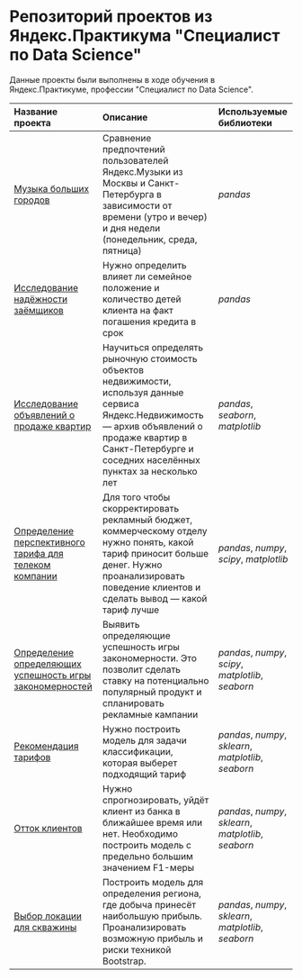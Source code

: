 # Репозиторий проектов из Яндекс.Практикума "Специалист по Data Science"

Данные проекты были выполнены в ходе обучения в Яндекс.Практикуме, профессии "Специалист по Data Science".

| Название проекта | Описание | Используемые библиотеки | 
| :---------------------- | :---------------------- | :---------------------- |
| [Музыка больших городов](big_cities_music) | Сравнение предпочтений пользователей Яндекс.Музыки из Москвы и Санкт-Петербурга в зависимости от времени (утро и вечер) и дня недели (понедельник, среда, пятница)| *pandas* |
| [Исследование надёжности заёмщиков](research_on_the_reliability_of_borrowers) | Нужно определить влияет ли семейное положение и количество детей клиента на факт погашения кредита в срок| *pandas* |
| [Исследование объявлений о продаже квартир](research_of_apartments_for_sale) | Научиться определять рыночную стоимость объектов недвижимости, используя данные сервиса Яндекс.Недвижимость — архив объявлений о продаже квартир в Санкт-Петербурге и соседних населённых пунктах за несколько лет| *pandas*, *seaborn*, *matplotlib* |
| [Определение перспективного тарифа для телеком компании](determination_of_a_promising_tariff_for_a_telecom_company) | Для того чтобы скорректировать рекламный бюджет, коммерческому отделу нужно понять, какой тариф приносит больше денег. Нужно проанализировать поведение клиентов и сделать вывод — какой тариф лучше| *pandas*, *numpy*, *scipy*, *matplotlib* |
| [Определение определяющих успешность игры закономерностей](determination_of_patterns_affecting_the_success_of_the_game) | Выявить определяющие успешность игры закономерности. Это позволит сделать ставку на потенциально популярный продукт и спланировать рекламные кампании| *pandas*, *numpy*, *scipy*, *matplotlib*, *seaborn* |
| [Рекомендация тарифов](tariff_recommendation) | Нужно построить модель для задачи классификации, которая выберет подходящий тариф| *pandas*, *numpy*, *sklearn*, *matplotlib*, *seaborn* |
| [Отток клиентов](customer_churn) | Нужно спрогнозировать, уйдёт клиент из банка в ближайшее время или нет. Необходимо построить модель с предельно большим значением F1-меры| *pandas*, *numpy*, *sklearn*, *matplotlib*, *seaborn* |
| [Выбор локации для скважины](ml_in_business) | Построить модель для определения региона, где добыча принесёт наибольшую прибыль. Проанализировать возможную прибыль и риски техникой Bootstrap.| *pandas*, *numpy*, *sklearn*, *matplotlib*, *seaborn* |
